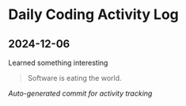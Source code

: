 # Daily Coding Activity Log

## 2024-12-06

Learned something interesting

> Software is eating the world.

*Auto-generated commit for activity tracking*
